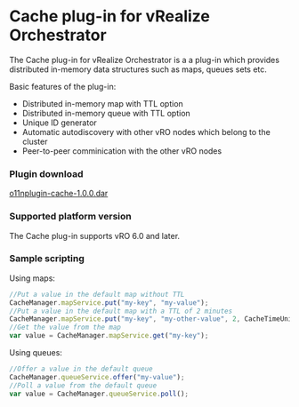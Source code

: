 # Cache plug-in for vRealize Orchestrator
The Cache plug-in for vRealize Orchestrator is a a plug-in which provides distributed in-memory data structures such as maps, queues sets etc.

Basic features of the plug-in:

 * Distributed in-memory map with TTL option
 * Distributed in-memory queue with TTL option
 * Unique ID generator
 * Automatic autodiscovery with other vRO nodes which belong to the cluster
 * Peer-to-peer comminication with the other vRO nodes

### Plugin download
[o11nplugin-cache-1.0.0.dar](https://github.com/dimitrovvlado/o11n-plugin-cache/blob/master/dist/o11nplugin-cache.dar?raw=true) 

### Supported platform version
The Cache plug-in supports vRO 6.0 and later.

### Sample scripting
Using maps:

```javascript
//Put a value in the default map without TTL
CacheManager.mapService.put("my-key", "my-value");
//Put a value in the default map with a TTL of 2 minutes
CacheManager.mapService.put("my-key", "my-other-value", 2, CacheTimeUnit.MINUTES);
//Get the value from the map
var value = CacheManager.mapService.get("my-key");
```

Using queues:
```javascript
//Offer a value in the default queue
CacheManager.queueService.offer("my-value");
//Poll a value from the default queue
var value = CacheManager.queueService.poll();
```